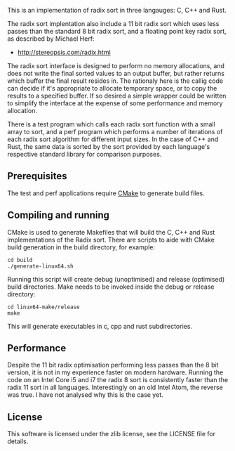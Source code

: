This is an implementation of radix sort in three langauges: C, C++ and Rust.

The radix sort implentation also include a 11 bit radix sort which uses less
passes than the standard 8 bit radix sort, and a floating point key radix sort,
as described by Michael Herf:

 * http://stereopsis.com/radix.html

The radix sort interface is designed to perform no memory allocations, and does
not write the final sorted values to an output buffer, but rather returns which
buffer the final result resides in. The rationaly here is the callig code can
decide if it's appropriate to allocate temporary space, or to copy the results
to a specified buffer. If so desired a simple wrapper could be written to
simplify the interface at the expense of some performance and memory
allocation.

There is a test program which calls each radix sort function with a small
array to sort, and a perf program which performs a number of iterations
of each radix sort algorithm for different input sizes. In the case of C++ and
Rust, the same data is sorted by the sort provided by each language's
respective standard library for comparison purposes.

## Prerequisites

The test and perf applications require [CMake](http://www.cmake.org) to
generate build files.

## Compiling and running

CMake is used to generate Makefiles that will build the C, C++ and Rust
implementations of the Radix sort. There are scripts to aide with CMake
build generation in the build directory, for example:

~~~
cd build
./generate-linux64.sh
~~~

Running this script will create debug (unoptimised) and release (optimised)
build directories. Make needs to be invoked inside the debug or release
directory:

~~~
cd linux64-make/release
make
~~~

This will generate executables in c, cpp and rust subdirectories.

## Performance

Despite the 11 bit radix optimisation performing less passes than the 8 bit
version, it is not in my experience faster on modern hardware. Running the
code on an Intel Core i5 and i7 the radix 8 sort is consistently faster than
the radix 11 sort in all languages. Interestingly on an old Intel Atom, the
reverse was true. I have not analysed why this is the case yet.

## License

This software is licensed under the zlib license, see the LICENSE file for
details.
